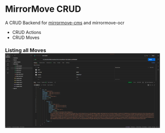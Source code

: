 # MirrorMove CRUD

A CRUD Backend for [mirrormove-cms](https://github.com/MuteBard/mirrormove-cms) and mirrormove-ocr

* CRUD Actions
* CRUD Moves

### Listing all Moves![Listing all moves](pm-m-l.png)